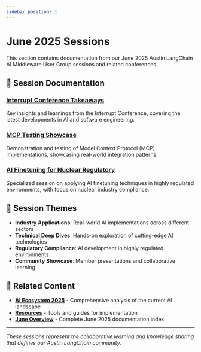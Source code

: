 ```yaml
---
sidebar_position: 1
---
```


# June 2025 Sessions

This section contains documentation from our June 2025 Austin LangChain AI Middleware User Group sessions and related conferences.

## 📅 **Session Documentation**

### **[Interrupt Conference Takeaways](./interrupt-conference-takeaways.md)**
Key insights and learnings from the Interrupt Conference, covering the latest developments in AI and software engineering.

### **[MCP Testing Showcase](./mcp-testing-showcase.md)**
Demonstration and testing of Model Context Protocol (MCP) implementations, showcasing real-world integration patterns.

### **[AI Finetuning for Nuclear Regulatory](./ai-finetuning-nuclear-regulatory.md)**
Specialized session on applying AI finetuning techniques in highly regulated environments, with focus on nuclear industry compliance.

## 🎯 **Session Themes**

- **Industry Applications**: Real-world AI implementations across different sectors
- **Technical Deep Dives**: Hands-on exploration of cutting-edge AI technologies
- **Regulatory Compliance**: AI development in highly regulated environments
- **Community Showcase**: Member presentations and collaborative learning

## 🔗 **Related Content**

- **[AI Ecosystem 2025](../ai-ecosystem-2025/)** - Comprehensive analysis of the current AI landscape
- **[Resources](../resources/)** - Tools and guides for implementation
- **[June Overview](../index.md)** - Complete June 2025 documentation index

---

*These sessions represent the collaborative learning and knowledge sharing that defines our Austin LangChain community.*
